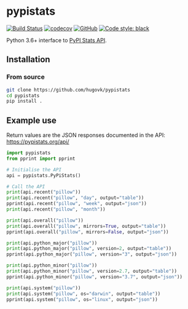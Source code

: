 # pypistats

[![Build Status](https://travis-ci.org/hugovk/pypistats.svg?branch=master)](https://travis-ci.org/hugovk/pypistats)
[![codecov](https://codecov.io/gh/hugovk/pypistats/branch/master/graph/badge.svg)](https://codecov.io/gh/hugovk/pypistats)
[![GitHub](https://img.shields.io/github/license/hugovk/pypistats.svg)](LICENSE.txt)
[![Code style: black](https://img.shields.io/badge/code%20style-black-000000.svg)](https://github.com/ambv/black)

Python 3.6+ interface to [PyPI Stats API](https://pypistats.org/api).

## Installation

### From source

```bash
git clone https://github.com/hugovk/pypistats
cd pypistats
pip install .
```

## Example use

Return values are the JSON responses documented in the API: 
https://pypistats.org/api/

```python
import pypistats
from pprint import pprint

# Initialise the API
api = pypistats.PyPiStats()

# Call the API
print(api.recent("pillow"))
print(api.recent("pillow", "day", output="table"))
pprint(api.recent("pillow", "week", output="json"))
print(api.recent("pillow", "month"))

print(api.overall("pillow"))
print(api.overall("pillow", mirrors=True, output="table"))
pprint(api.overall("pillow", mirrors=False, output="json"))

print(api.python_major("pillow"))
print(api.python_major("pillow", version=2, output="table"))
pprint(api.python_major("pillow", version="3", output="json"))

print(api.python_minor("pillow"))
print(api.python_minor("pillow", version=2.7, output="table"))
pprint(api.python_minor("pillow", version="3.7", output="json"))

print(api.system("pillow"))
print(api.system("pillow", os="darwin", output="table"))
pprint(api.system("pillow", os="linux", output="json"))
```

